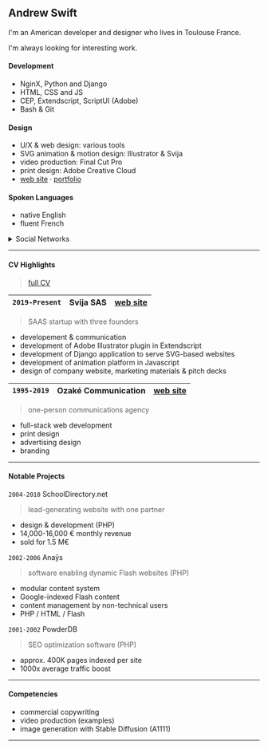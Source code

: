 <!-- [CV en français](CV%C2%A0(fran%C3%A7ais).md) · [biography](bio.md) -->

## Andrew Swift

I'm an American developer and designer who lives in Toulouse France.

I'm always looking for interesting work.

#### Development
- NginX, Python and Django
- HTML, CSS and JS
- CEP, Extendscript, ScriptUI (Adobe)
- Bash & Git

#### Design
- U/X & web design: various tools
- SVG animation & motion design: Illustrator & Svija
- video production: Final Cut Pro
- print design: Adobe Creative Cloud
- [web site](https://ozake.com "ozake.com") · [portfolio](https://www.behance.net/andrewswift "portfolio on Bēhance")

#### Spoken Languages

- native English
- fluent French

<details><summary>Social Networks</summary>

---
networking:
[freelancermap](https://www.freelancermap.com/profile/andrew-swift) ·
[linkedin](https://www.linkedin.com/in/andrew-swift-89415014b/) ·
[upwork](https://www.upwork.com/freelancers/~01be05117193e5a372)

websites:
[svija.com](https://svija.com "building websites with Adobe Illustrator") ·
[blog.svija.love](https://blog.svija.love "company blog") ·
[ozake.com](https://ozake.com "design & web development") ·
[posnitubek.com](http://posnitubek.com "personal blog") ·
[dessin.acswift.com](http://dessin.acswift.com/ "drawing classes (in French)")

social:
[stack overflow](https://stackoverflow.com/users/72958/andy-swift "Stack Overflow profile page") ·
[reddit](https://www.reddit.com/user/AndrewCSwift "Reddit profile page") ·
[hacker news](https://news.ycombinator.com/user?id=AndrewSwift "Hacker News profile page") ·
[x](https://x.com/andysvija "X feed") ·
[discord](https://discord.com/users/798242260365738064 "Discord profile") · 
[flickr](https://www.flickr.com/photos/andrewcarrollswift/albums "classical drawings") ·
[instagram](https://instagram.com/acswift "photography") ·
[quora](https://www.quora.com/profile/Andrew-Swift-35 "questions and answers") ·
[mastodon](https://mastodon.social/@acswift "networking") ·
[threads](https://www.threads.net/@acswift "networking") ·
[bluesky](https://bsky.app/profile/acswift.bsky.social "networking")

inactive:
[youtube](https://www.youtube.com/@andysvija "unused") ·
[bēhance](https://www.behance.net/andrewswift "unused") ·
[facebook](https://www.facebook.com/andrewcswift "unused") ·
[tiktok](https://www.tiktok.com/@andysvija "unused")

</details>

---
#### CV Highlights

> [full CV](CV.md)


|`2019-Present` | Svija SAS | [web site](https://svija.com)|
|---------------|-----------|------------------------------|

> SAAS startup with three founders  
- developement & communication
- development of Adobe Illustrator plugin in Extendscript
- development of Django application to serve SVG-based websites
- development of animation platform in Javascript
- design of company website, marketing materials & pitch decks

`1995-2019`     | Ozaké Communication | [web site](https://ozake.com)
|---|---|---|
> one-person communications agency
- full-stack web development
- print design
- advertising design
- branding

---
#### Notable Projects

`2004-2010` SchoolDirectory.net
> lead-generating website with one partner  
- design & development (PHP)
- 14,000-16,000 € monthly revenue
- sold for 1.5 M€

`2002-2006` Anaÿs
> software enabling dynamic Flash websites (PHP)
- modular content system
- Google-indexed Flash content
- content management by non-technical users
- PHP / HTML / Flash

`2001-2002` PowderDB
> SEO optimization software (PHP)
- approx. 400K pages indexed per site
- 1000x average traffic boost

---
#### Competencies

- commercial copywriting
- video production (examples)
- image generation with Stable Diffusion (A1111)

---
